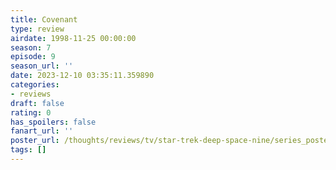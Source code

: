 ```yaml
---
title: Covenant
type: review
airdate: 1998-11-25 00:00:00
season: 7
episode: 9
season_url: ''
date: 2023-12-10 03:35:11.359890
categories:
- reviews
draft: false
rating: 0
has_spoilers: false
fanart_url: ''
poster_url: /thoughts/reviews/tv/star-trek-deep-space-nine/series_poster.jpg
tags: []
---
```


